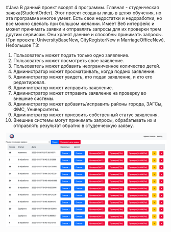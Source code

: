 #Java
В данный проект входят 4 программы. Главная - студенческая заявка(StudentOrder).
Этот проект созданы лишь в целях обучения, но эта программа многое
умеет. Есть свои недостатки и недоработки, но все можно сделать при большом желании.
Имеет Веб интерфейс и может принимать заявки и отправлять запросы для их проверки трем другим сервисам.
Они хранят данные и способны принимать запросы.(Три проекта: UniversityBaseNew,
CityRegisterNew и MarriageOfficeNew).
Небольшое ТЗ:
1) Пользователь может подать только одно заявление.
2) Пользователь может посмотреть свое заявление.
3) Пользователь может добавить неограниченное количество детей.
4) Администратор может просматривать, когда подано заявление.
5) Администратор может увидеть, кто подал заявление, и кто его редактировал.
6) Администратор может исправить заявление.
7) Администратор может отправить заявление на проверку во внешние системы.
8) Администратор может добавить/исправить районы города, ЗАГСы, ФМС,
Университеты.
9) Администратор может присвоить собственный статус заявления.
10) Внешние системы могут принимать запросы, обрабатывать их и отправлять результат обратно
в студенческую заявку.

![alt text](screenshots/listOrders.png "Список всех заявок")

